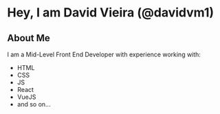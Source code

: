 # Hey, I am David Vieira (@davidvm1)

## About Me
I am a Mid-Level Front End Developer with experience working with:

* HTML
* CSS
* JS
* React
* VueJS
* and so on...
